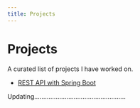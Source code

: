 ```yaml
---
title: Projects
---
```


# Projects

A curated list of projects I have worked on.

- [REST API with Spring Boot](spring-api)


Updating...................................................
